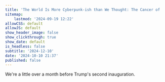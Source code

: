 ```yaml
---
title: 'The World Is More Cyberpunk-ish than We Thought: The Cancer of Silicon Valley'
sitemap:
    lastmod: '2024-09-19 12:22'
allowCSS: default
allowJS: default
show_header_image: false
show_clickthrough: true
show_date: default
is_headless: false
subtitle: '2024-12-10'
date: '2024-10-10 21:37'
published: false
---
```


We're a little over a month before Trump's second inauguration. 